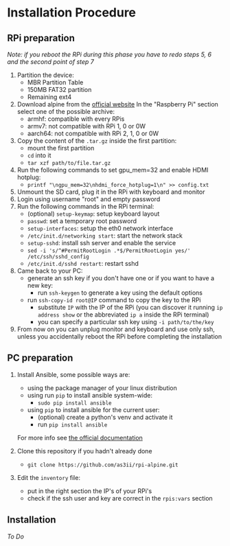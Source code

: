 # Installation Procedure

## RPi preparation

_Note: if you reboot the RPi during this phase you have to redo steps 5, 6 and
the second point of step 7_

1. Partition the device:
    - MBR Partition Table
    - 150MB FAT32 partition
    - Remaining ext4
2. Download alpine from the [official website](https://alpinelinux.org/downloads/)
In the "Raspberry Pi" section select one of the possible archive:
    - armhf: compatible with every RPis
    - armv7: not compatible with RPi 1, 0 or 0W
    - aarch64: not compatible with RPi 2, 1, 0 or 0W
3. Copy the content of the `.tar.gz` inside the first partition:
    - mount the first partition
    - `cd` into it
    - `tar xzf path/to/file.tar.gz`
4. Run the following commands to set gpu_mem=32 and enable HDMI hotplug:
    - `printf "\ngpu_mem=32\nhdmi_force_hotplug=1\n" >> config.txt`
5. Unmount the SD card, plug it in the RPi with keyboard and monitor
6. Login using username "root" and empty password
7. Run the following commands in the RPi terminal:
    - (optional) `setup-keymap`: setup keyboard layout
    - `passwd`: set a temporary root password
    - `setup-interfaces`: setup the eth0 network interface
    - `/etc/init.d/networking start`: start the network stack
    - `setup-sshd`: install ssh server and enable the service
    - `sed -i 's/^#PermitRootLogin .*$/PermitRootLogin yes/' /etc/ssh/sshd_config`
    - `/etc/init.d/sshd restart`: restart sshd
8. Came back to your PC:
    - generate an ssh key if you don't have one or if you want to have a new key:
        - run `ssh-keygen` to generate a key using the default options
    - run `ssh-copy-id root@IP` command to copy the key to the RPi
        - substitute `IP` with the IP of the RPi (you can discover it
        running `ip address show` or the abbreviated `ip a` inside the
        RPi terminal)
        - you can specify a particular ssh key using `-i path/to/the/key`
9. From now on you can unplug monitor and keyboard and use only ssh, unless
you accidentally reboot the RPi before completing the installation


## PC preparation

1. Install Ansible, some possible ways are:
    - using the package manager of your linux distribution
    - using run `pip` to install ansible system-wide:
        - `sudo pip install ansible`
    - using `pip` to install ansible for the current user:
        - (optional) create a python's venv and activate it
        - run `pip install ansible`

    For more info see [the official documentation](https://docs.ansible.com/ansible/latest/installation_guide/intro_installation.html)
2. Clone this repository if you hadn't already done
    - `git clone https://github.com/as3ii/rpi-alpine.git`
3. Edit the `inventory` file:
    - put in the right section the IP's of your RPi's
    - check if the ssh user and key are correct in the `rpis:vars` section

## Installation
_To Do_


